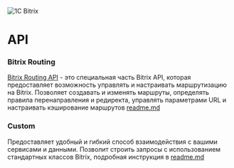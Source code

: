  ![1C Bitrix](https://www.1c-bitrix.ru/images/content_common/logo/1c-bitrix-logo.svg) 
# **API**

### Bitrix Routing

[Bitrix Routing API](https://dev.1c-bitrix.ru/learning/course/index.php?COURSE_ID=43&CHAPTER_ID=013764&LESSON_PATH=3913.3516.5062.13764) - это специальная часть Bitrix API, которая предоставляет возможность управлять и настраивать маршрутизацию на Bitrix.
Позволяет создавать и изменять маршруты, определять правила перенаправления и редиректа, управлять параметрами URL и настраивать кэширование маршрутов [readme.md](Bitrix_Routing/readme.md)

### Custom
Предоставляет удобный и гибкий способ взаимодействия с вашими сервисами и данными. 
Позволит строить запросы с использованием стандартных классов Bitrix, подробная инструкция в [readme.md](Custom/readme.md)